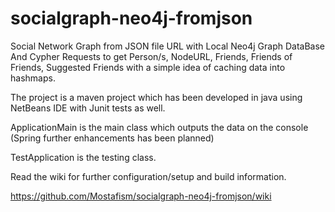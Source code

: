 socialgraph-neo4j-fromjson
==========================

Social Network Graph from JSON file URL with Local Neo4j Graph DataBase And Cypher Requests to get Person/s, NodeURL, Friends, Friends of Friends, Suggested Friends with a simple idea of caching data into hashmaps.

The project is a maven project which has been developed in java using NetBeans IDE with Junit tests as well.

ApplicationMain is the main class which outputs the data on the console (Spring further enhancements has been planned)

TestApplication is the testing class.


Read the wiki for further configuration/setup and build information.

https://github.com/Mostafism/socialgraph-neo4j-fromjson/wiki
